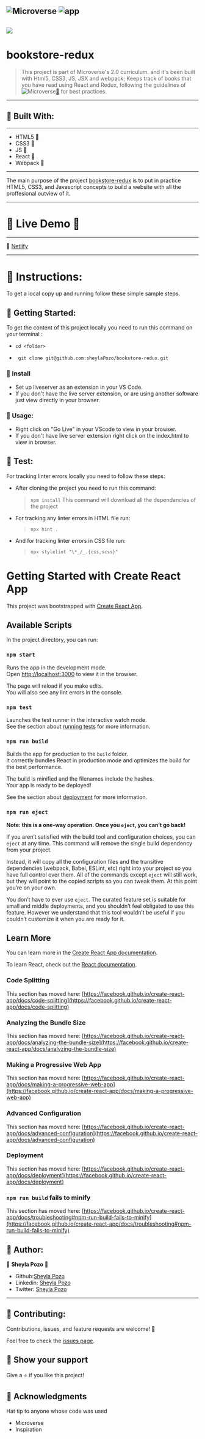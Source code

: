 ![Microverse](https://img.shields.io/badge/Microverse2.0-blueviolet) ![app](https://img.shields.io/badge/Myapp-blue)
---
![](https://img.shields.io/github/followers/sheylaPozo?style=social)
---
# bookstore-redux

> This project is part of Microverse's 2.0 curriculum. and it's been built with Html5, CSS3, JS, JSX and webpack; Keeps track of books that you have read using React and Redux, following the guidelines of 
![Microverse](https://img.shields.io/badge/Microverse2.0-blueviolet)[🔗](https://www.microverse.org/) for best practices.
---

## 🤍 Built With:

---

- HTML5   🤍
- CSS3    🤍
- JS      🤍
- React   🤍
- Webpack 🤍

---
The main purpose of the project [bookstore-redux](https://sheylapozo.githu/bookstore-redux)  is to put in practice HTML5, CSS3, and Javascript concepts to build a website with all the proffesional outview of it.

---
# 🤍 Live Demo 🤍
---

🤍 [Netlify](https://bookstoreredux.netlify.app/)

---

# 🤍 Instructions:

To get a local copy up and running follow these simple sample steps.

## 🤍 Getting Started:

To get the content of this project locally you need to run this command on your terminal :

 - ` cd <folder> `

- ` git clone git@github.com:sheylaPozo/bookstore-redux.git`

### 🤍 Install

- Set up liveserver as an extension in your VS Code.
- If you don't have the live server extension, or are using another software just view directly in your browser.

### 🤍 Usage:

- Right click on "Go Live" in your VScode to view in your browser.
- If you don't have live server extension right click on the index.html to view in browser.

## 🤍 Test:

For tracking linter errors locally you need to follow these steps:

- After cloning the project you need to run this command:

  > `npm install`
  > This command will download all the dependancies of the project

- For tracking any linter errors in HTML file run:

  > `npx hint .`

- And for tracking linter errors in CSS file run:
  > `npx stylelint "\*_/_.{css,scss}"`


# Getting Started with Create React App

This project was bootstrapped with [Create React App](https://github.com/facebook/create-react-app).

## Available Scripts

In the project directory, you can run:

### `npm start`

Runs the app in the development mode.\
Open [http://localhost:3000](http://localhost:3000) to view it in the browser.

The page will reload if you make edits.\
You will also see any lint errors in the console.

### `npm test`

Launches the test runner in the interactive watch mode.\
See the section about [running tests](https://facebook.github.io/create-react-app/docs/running-tests) for more information.

### `npm run build`

Builds the app for production to the `build` folder.\
It correctly bundles React in production mode and optimizes the build for the best performance.

The build is minified and the filenames include the hashes.\
Your app is ready to be deployed!

See the section about [deployment](https://facebook.github.io/create-react-app/docs/deployment) for more information.

### `npm run eject`

**Note: this is a one-way operation. Once you `eject`, you can’t go back!**

If you aren’t satisfied with the build tool and configuration choices, you can `eject` at any time. This command will remove the single build dependency from your project.

Instead, it will copy all the configuration files and the transitive dependencies (webpack, Babel, ESLint, etc) right into your project so you have full control over them. All of the commands except `eject` will still work, but they will point to the copied scripts so you can tweak them. At this point you’re on your own.

You don’t have to ever use `eject`. The curated feature set is suitable for small and middle deployments, and you shouldn’t feel obligated to use this feature. However we understand that this tool wouldn’t be useful if you couldn’t customize it when you are ready for it.

## Learn More

You can learn more in the [Create React App documentation](https://facebook.github.io/create-react-app/docs/getting-started).

To learn React, check out the [React documentation](https://reactjs.org/).

### Code Splitting

This section has moved here: [https://facebook.github.io/create-react-app/docs/code-splitting](https://facebook.github.io/create-react-app/docs/code-splitting)

### Analyzing the Bundle Size

This section has moved here: [https://facebook.github.io/create-react-app/docs/analyzing-the-bundle-size](https://facebook.github.io/create-react-app/docs/analyzing-the-bundle-size)

### Making a Progressive Web App

This section has moved here: [https://facebook.github.io/create-react-app/docs/making-a-progressive-web-app](https://facebook.github.io/create-react-app/docs/making-a-progressive-web-app)

### Advanced Configuration

This section has moved here: [https://facebook.github.io/create-react-app/docs/advanced-configuration](https://facebook.github.io/create-react-app/docs/advanced-configuration)

### Deployment

This section has moved here: [https://facebook.github.io/create-react-app/docs/deployment](https://facebook.github.io/create-react-app/docs/deployment)

### `npm run build` fails to minify

This section has moved here: [https://facebook.github.io/create-react-app/docs/troubleshooting#npm-run-build-fails-to-minify](https://facebook.github.io/create-react-app/docs/troubleshooting#npm-run-build-fails-to-minify)

## 🤍 Author:

👤 **Sheyla Pozo** 🤍


- Github:[Sheyla Pozo](https://github.com/sheylaPozo)
- Linkedin: [Sheyla Pozo](https://www.linkedin.com/in/sheypozo/)
- Twitter: [Sheyla Pozo](https://twitter.com/sheyPozo)

---

## 🤝 Contributing:

Contributions, issues, and feature requests are welcome! 🤍


Feel free to check the [issues page](https://github.com/boostore-redux/issues).


## 🤍 Show your support

Give a ⭐️ if you like this project!

## 🤍 Acknowledgments

Hat tip to anyone whose code was used
- Microverse
- Inspiration
